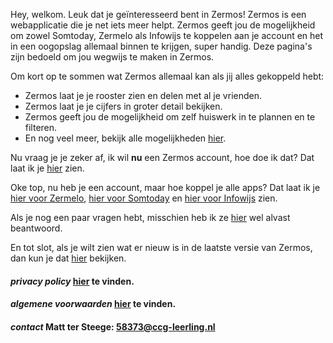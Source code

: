 
Hey, welkom. Leuk dat je geïnteresseerd bent in Zermos! Zermos is een webapplicatie die je net iets meer helpt. Zermos geeft jou de mogelijkheid om zowel Somtoday, Zermelo als Infowijs te koppelen aan je account en het in een oogopslag allemaal binnen te krijgen, super handig. Deze pagina's zijn bedoeld om jou wegwijs te maken in Zermos.

Om kort op te sommen wat Zermos allemaal kan als jij alles gekoppeld hebt:
* Zermos laat je je rooster zien en delen met al je vrienden.
* Zermos laat je je cijfers in groter detail bekijken.
* Zermos geeft jou de mogelijkheid om zelf huiswerk in te plannen en te filteren.
* En nog veel meer, bekijk alle mogelijkheden [hier](Wat-kan-Zermos).

Nu vraag je je zeker af, ik wil **nu** een Zermos account, hoe doe ik dat? Dat laat ik je [hier](Account) zien.

Oke top, nu heb je een account, maar hoe koppel je alle apps? Dat laat ik je [hier voor Zermelo](Zermelo), [hier voor Somtoday](Somtoday) en [hier voor Infowijs](Infowijs) zien.

Als je nog een paar vragen hebt, misschien heb ik ze [hier](FAQ) wel alvast beantwoord.

En tot slot, als je wilt zien wat er nieuw is in de laatste versie van Zermos, dan kun je dat [hier](WhatsNew) bekijken.


#### *privacy policy* [hier](privacybeleid) te vinden.
#### *algemene voorwaarden* [hier](Servicevoorwaarden) te vinden.
#### *contact* Matt ter Steege: 58373@ccg-leerling.nl